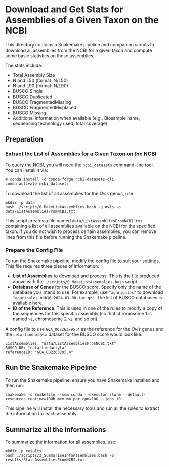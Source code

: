 # Download and Get Stats for Assemblies of a Given Taxon on the NCBI

This directory contains a Snakemake pipeline and companion scripts to download all assemblies from the NCBI for a given taxon and compute some basic statistics on those assemblies.

The stats include:
* Total Assembly Size 
* N and L50 (format: N/L50) 
* N and L90 (format: N/L90)
* BUSCO Single 
* BUSCO Duplicated 
* BUSCO FragmentedMissing 
* BUSCO FragmentedMisplaced 
* BUSCO Missing
* Additional information when available (e.g., Biosample name, sequencing technology used, total coverage)

##
## Preparation

### Extract the List of Assemblies for a Given Taxon on the NCBI

To query the NCBI, you will need the `ncbi_datasets` command-line tool.  
You can install it via:


```
# conda install -c conda-forge ncbi-datasets-cli
conda activate ncbi_datasets
```

To download the list of all assemblies for the *Ovis* genus, use:

```
mkdir -p data
bash ./scripts/0_MakeListAssemblies.bash -g ovis -o data/ListAssembliesFromNCBI.txt
```


This script creates a file named `data/ListAssembliesFromNCBI.txt` containing a list of all assemblies available on the NCBI for the specified taxon. If you do not wish to process certain assemblies, you can remove lines from this file before running the Snakemake pipeline.

### Prepare the Config File

To run the Snakemake pipeline, modify the config file to suit your settings. This file requires three pieces of information:

* **List of Assemblies** to download and process. This is the file produced above with the `./scripts/0_MakeListAssemblies.bash` script.
* **Database of Genes** for the BUSCO score. Specify only the name of the database you intend to use. For example, use `"agaricales"` to download `"agaricales_odb10.2024-01-08.tar.gz"`. The list of BUSCO databases is available [here](https://busco-data.ezlab.org/v5/data/lineages/).
* **ID of the Reference**. This is used in one of the rules to modify a copy of the sequences for this specific assembly (so that chromosome 1 is named `>1`, chromosome 2 `>2`, and so on).

A config file to use `GCA_002263795.4` as the reference for the *Ovis* genus and the `cetartiodactyla` dataset for the BUSCO score would look like:

```
ListAssemblies: "data/ListAssembliesFromNCBI.txt"
BUSCO_DB: "cetartiodactyla"
referenceID: "GCA_002263795.4"

```

##

## Run the Snakemake Pipeline

To run the Snakemake pipeline, ensure you have Snakemake installed and then run:

```
snakemake -s Snakefile --sdm conda --executor slurm --default-resources runtime=100h mem_mb_per_cpu=10G --jobs 10
```

This pipeline will install the necessary tools and run all the rules to extract the information for each assembly.

##

## Summarize all the informations

To summarize the information for all assemblies, use:

```
mkdir -p results
bash ./scripts/3_SummariseInfoAssemblies.bash -o results/StatsAssembliesFromNCBI.txt
```
